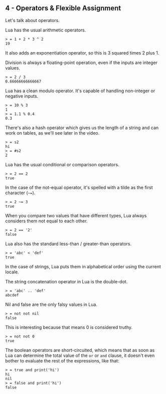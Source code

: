 ## 4 - Operators & Flexible Assignment

Let's talk about operators.

Lua has the usual arithmetic operators.

    > = 1 + 2 * 3 ^ 2
    19

It also adds an exponentiation operator,
so this is 3 squared times 2 plus 1.

Division is always a floating-point operation, even if the
inputs are integer values.

    > = 2 / 3
    0.66666666666667

Lua has a clean modulo operator.
It's capable of handling non-integer or negative inputs.

    > = 10 % 3
    1
    > = 1.1 % 0.4
    0.3

There's also a hash operator which gives us the length
of a string and can work on tables, as we'll see later in
the video.

    > = s2
    hi
    > = #s2
    2

Lua has the usual conditional or comparison operators.

    > = 2 == 2
    true

In the case of the not-equal operator, it's spelled with
a tilde as the first character (`~=`).

    > = 2 ~= 3
    true

When you compare two values that have different types, Lua
always considers them not equal to each other.

    > = 2 == '2'
    false

Lua also has the standard less-than / greater-than operators.

    > = 'abc' < 'def'
    true

In the case of strings, Lua puts them in alphabetical
order using the current locale.

The string concatenation operator in Lua is the double-dot.

    > = 'abc' .. 'def'
    abcdef

Nil and false are the only falsy values in Lua.

    > = not not nil
    false

This is interesting because that means 0 is considered truthy.

    > = not not 0
    true

The boolean operators are short-circuited, which means that as
soon as Lua can determine the total value of the `or` or `and` clause,
it doesn't even bother to evaluate the rest of the expressions, like that:

    > = true and print('hi')
    hi
    nil
    > = false and print('hi')
    false

